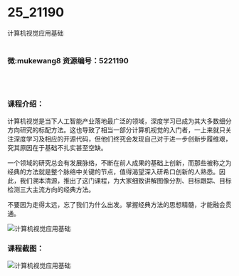 # 25_21190
计算机视觉应用基础
<br/></br>
<h3>微:mukewang8 资源编号：5221190</h3>
<br/></br>
<h3>课程介绍：</h3>
<p>计算机视觉是当下人工智能产业落地最广泛的领域，深度学习已成为其大多数细分方向研究的标配方法。这也导致了相当一部分计算机视觉的入门者，一上来就只关注深度学习及相应的开源代码，但他们终究会发现自己对于进一步创新步履维艰，究其原因在于基础不扎实甚至空缺。</p>
<p>一个领域的研究总会有发展脉络，不断在前人成果的基础上创新，而那些被称之为经典的方法就是整个脉络中关键的节点，值得渴望深入研希口创新的人熟悉。因此，我们溯本清源，推出了这门课程，为大家细致讲解图像分割、目标跟踪、目标检测三大主流方向的经典方法。</p>
<p>不要因为走得太远，忘了我们为什么出发。掌握经典方法的思想精髓，才能融会贯通。</p>
<p><img src="https://www.ko996.com/wp-content/uploads/img/2021/09/1-49-300x183.png" alt="计算机视觉应用基础"></p>
<div class="info-desc">
<h3>课程截图：</h3>
<p><img src="https://www.ko996.com/wp-content/uploads/img/2021/09/2-47.png" alt="计算机视觉应用基础"></p>


			
</div>
